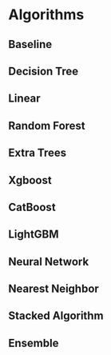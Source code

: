 # Algorithms

## Baseline

## Decision Tree

## Linear

## Random Forest

## Extra Trees

## Xgboost

## CatBoost

## LightGBM

## Neural Network

## Nearest Neighbor

## Stacked Algorithm

## Ensemble

